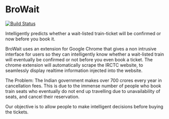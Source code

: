 # BroWait
[![Build Status](https://travis-ci.org/rohinrohin/BroWait.svg?branch=master)](https://travis-ci.org/rohinrohin/BroWait)

Intelligently predicts whether a wait-listed train-ticket will be confirmed or now before you book it. 

BroWait uses an extension for Google Chrome that gives a non intrusive
interface for users so they can intelligently know whether a
wait-listed train will eventually be confirmed or not before you even
book a ticket. The chrome extension will automatically scrape the
IRCTC website, to seamlessly display realtime information injected
into the website.

The Problem:
The Indian government makes over 700 crores every year in cancellation
fees. This is due to the immense number of people who book train seats
who eventually do not end up travelling due to unavailability of
seats, and cancel their reservation.

Our objective is to allow people to make intelligent decisions before
buying the tickets.
